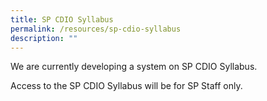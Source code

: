 ```yaml
---
title: SP CDIO Syllabus
permalink: /resources/sp-cdio-syllabus
description: ""
---
```

We are currently developing a system on SP CDIO Syllabus.

Access to the SP CDIO Syllabus will be for SP Staff only.